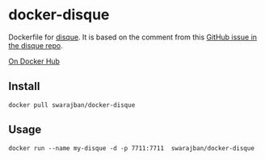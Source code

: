 # docker-disque

Dockerfile for [disque](https://github.com/antirez/disque). It is based on the comment from this [GitHub issue in the disque repo](https://github.com/antirez/disque/issues/160).

[On Docker Hub](https://hub.docker.com/r/swarajban/docker-disque/)

## Install
```
docker pull swarajban/docker-disque
```


## Usage
```
docker run --name my-disque -d -p 7711:7711  swarajban/docker-disque
```

